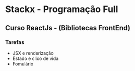 # Stackx - Programação Full

## Curso ReactJs - (Bibliotecas FrontEnd)

### Tarefas

- JSX e renderização
- Estado e clico de vida
- Fomulário
